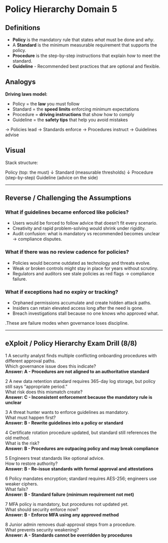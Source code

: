 # Policy Hierarchy Domain 5

## Definitions

- **Policy** is the mandatory rule that states _what_ must be done and _why_.
- A **Standard** is the minimum measurable requirement that supports the policy.
- **Procedure** is the step-by-step instructions that explain _how_ to meet the standard.
- **Guideline** - Recommended best practices that are optional and flexible.

## Analogys

**Driving laws model:**

- Policy = the **law** you must follow
- Standard = the **speed limits** enforcing minimum expectations
- Procedure = **driving instructions** that show how to comply
- Guideline = the **safety tips** that help you avoid mistakes

→ Policies lead → Standards enforce → Procedures instruct → Guidelines advise

## Visual

Stack structure:

Policy (top: the must)
↓
Standard (measurable thresholds)
↓
Procedure (step-by-step)
Guideline (advice on the side)

---

## Reverse / Challenging the Assumptions

### What if guidelines became enforced like policies?

- Users would be forced to follow advice that doesn’t fit every scenario.
- Creativity and rapid problem-solving would shrink under rigidity.
- Audit confusion: what is mandatory vs recommended becomes unclear → compliance disputes.

### What if there was no review cadence for policies?

- Policies would become outdated as technology and threats evolve.
- Weak or broken controls might stay in place for years without scrutiny.
- Regulators and auditors see stale policies as red flags → compliance failure.

### What if exceptions had no expiry or tracking?

- Orphaned permissions accumulate and create hidden attack paths.
- Insiders can retain elevated access long after the need is gone.
- Breach investigations stall because no one knows who approved what.

.These are failure modes when governance loses discipline.

---

## eXploit / Policy Hierarchy Exam Drill (8/8)

1️ A security analyst finds multiple conflicting onboarding procedures with different approval paths.  
Which governance issue does this indicate?  
**Answer: A - Procedures are not aligned to an authoritative standard**

2️ A new data retention standard requires 365-day log storage, but policy still says “appropriate period.”  
What risk does this mismatch create?  
**Answer: C - Inconsistent enforcement because the mandatory rule is unclear**

3️ A threat hunter wants to enforce guidelines as mandatory.  
What must happen first?  
**Answer: B - Rewrite guidelines into a policy or standard**

4️ Certificate rotation procedure updated, but standard still references the old method.  
What is the risk?  
**Answer: B - Procedures are outpacing policy and may break compliance**

5️ Engineers treat standards like optional advice.  
How to restore authority?  
**Answer: B - Re-issue standards with formal approval and attestations**

6️ Policy mandates encryption; standard requires AES-256; engineers use weaker ciphers.  
What fails?  
**Answer: B - Standard failure (minimum requirement not met)**

7️ MFA policy is mandatory, but procedures not updated yet.  
What should security enforce now?  
**Answer: B - Enforce MFA using any approved method**

8️ Junior admin removes dual-approval steps from a procedure.  
What prevents security weakening?  
**Answer: A - Standards cannot be overridden by procedures**

